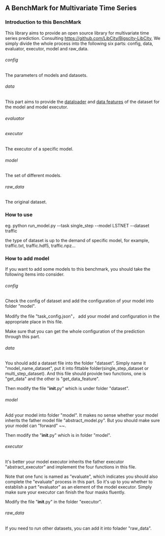 ## A BenchMark for Multivariate Time Series 

### Introduction to this BenchMark

This library aims to provide an open source library for multivariate time series prediction. Consulting https://github.com/LibCity/Bigscity-LibCity, We simply divide the whole process into the following six parts: config, data, evaluator, executor, model and raw_data.

###### config

The parameters of models and datasets.

###### data

This part aims to provide the <u>dataloader</u> and <u>data features</u> of the dataset for the model and model executor.

###### evaluator

###### executor

The executor of a specific model. 

###### model

The set of different models.

###### raw_data

The original dataset.

### How to use

eg. python run_model.py --task single_step --model LSTNET  --dataset traffic

the type of dataset is up to the demand of specific model, for example, traffic.txt, traffic.hdf5, traffic.npz...

### How to add model

If you want to add some models to this benchmark, you should take the following items into consider.

###### config

Check the config of dataset and add the configuration of your model into folder "model".

Modify the file "task_config.json"， add your model and configuration in the appropriate place in this file.

Make sure that you can get the whole configuration of the prediction through this part.

###### data

You should add a dataset file into the folder "dataset". Simply name it "model_name_dataset", put it into fittable folder(single_step_dataset or multi_step_dataset). And this file should provide two functions, one is "get_data" and the other is "get_data_feature".

Then modify the file "__init__.py" which is under folder "dataset".

###### model

Add your model into folder "model". It makes no sense whether your model inherits the father model file "abstract_model.py". But you should make sure your model can "forward" ~~.

Then modify the "__init__.py" which is in folder "model".

###### executor

It's better your model executor inherits the father executor "abstract_executor" and implement the four functions in this file.

Note that one func is named as "evaluate", which indicates you should also complete the "evaluate" process in this part. So it's up to you whether to establish a part "evaluator" as an element of the model executor. Simply make sure your executor can finish the four masks fluently.

Modify the file "__init__.py" in the folder "executor".

###### raw_data

If you need to run other datasets, you can add it into folader "raw_data".























